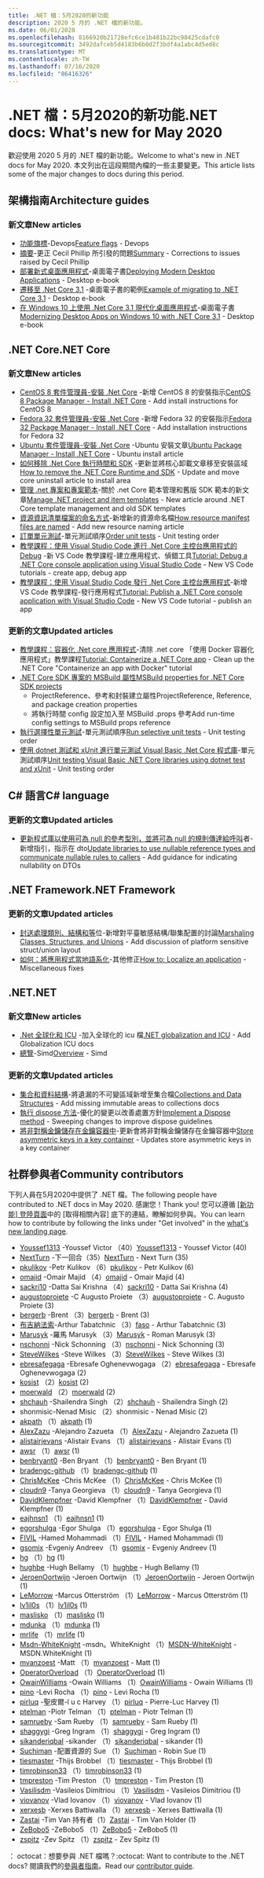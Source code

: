 ```yaml
---
title: .NET 檔：5月2020的新功能
description: 2020 5 月的 .NET 檔的新功能。
ms.date: 06/01/2020
ms.openlocfilehash: 8166920b21728efc6ce1b481b22bc98425cdafc0
ms.sourcegitcommit: 3492dafceb5d4183b6b0d2f3bdf4a1abc4d5ed8c
ms.translationtype: MT
ms.contentlocale: zh-TW
ms.lasthandoff: 07/16/2020
ms.locfileid: "86416326"
---
```

# <a name="net-docs-whats-new-for-may-2020"></a><span data-ttu-id="c0660-103">.NET 檔：5月2020的新功能</span><span class="sxs-lookup"><span data-stu-id="c0660-103">.NET docs: What's new for May 2020</span></span>

<span data-ttu-id="c0660-104">歡迎使用 2020 5 月的 .NET 檔的新功能。</span><span class="sxs-lookup"><span data-stu-id="c0660-104">Welcome to what's new in .NET docs for May 2020.</span></span> <span data-ttu-id="c0660-105">本文列出在這段期間內檔的一些主要變更。</span><span class="sxs-lookup"><span data-stu-id="c0660-105">This article lists some of the major changes to docs during this period.</span></span>

## <a name="architecture-guides"></a><span data-ttu-id="c0660-106">架構指南</span><span class="sxs-lookup"><span data-stu-id="c0660-106">Architecture guides</span></span>

### <a name="new-articles"></a><span data-ttu-id="c0660-107">新文章</span><span class="sxs-lookup"><span data-stu-id="c0660-107">New articles</span></span>

- <span data-ttu-id="c0660-108">[功能旗標](../architecture/cloud-native/feature-flags.md)-Devops</span><span class="sxs-lookup"><span data-stu-id="c0660-108">[Feature flags](../architecture/cloud-native/feature-flags.md) - Devops</span></span>
- <span data-ttu-id="c0660-109">[摘要](../architecture/cloud-native/summary.md)-更正 Cecil Phillip 所引發的問題</span><span class="sxs-lookup"><span data-stu-id="c0660-109">[Summary](../architecture/cloud-native/summary.md) - Corrections to issues raised by Cecil Phillip</span></span>
- <span data-ttu-id="c0660-110">[部署新式桌面應用程式](../architecture/modernize-desktop/deploy-modern-applications.md)-桌面電子書</span><span class="sxs-lookup"><span data-stu-id="c0660-110">[Deploying Modern Desktop Applications](../architecture/modernize-desktop/deploy-modern-applications.md) - Desktop e-book</span></span>
- <span data-ttu-id="c0660-111">[遷移至 .Net Core 3.1](../architecture/modernize-desktop/example-migration-core.md) -桌面電子書的範例</span><span class="sxs-lookup"><span data-stu-id="c0660-111">[Example of migrating to .NET Core 3.1](../architecture/modernize-desktop/example-migration-core.md) - Desktop e-book</span></span>
- <span data-ttu-id="c0660-112">[在 Windows 10 上使用 .Net Core 3.1 現代化桌面應用程式](../architecture/modernize-desktop/index.md)-桌面電子書</span><span class="sxs-lookup"><span data-stu-id="c0660-112">[Modernizing Desktop Apps on Windows 10 with .NET Core 3.1](../architecture/modernize-desktop/index.md) - Desktop e-book</span></span>

## <a name="net-core"></a><span data-ttu-id="c0660-113">.NET Core</span><span class="sxs-lookup"><span data-stu-id="c0660-113">.NET Core</span></span>

### <a name="new-articles"></a><span data-ttu-id="c0660-114">新文章</span><span class="sxs-lookup"><span data-stu-id="c0660-114">New articles</span></span>

- <span data-ttu-id="c0660-115">[CentOS 8 套件管理員-安裝 .Net Core](../core/install/linux-package-manager-centos8.md) -新增 CentOS 8 的安裝指示</span><span class="sxs-lookup"><span data-stu-id="c0660-115">[CentOS 8 Package Manager - Install .NET Core](../core/install/linux-package-manager-centos8.md) - Add install instructions for CentOS 8</span></span>
- <span data-ttu-id="c0660-116">[Fedora 32 套件管理員-安裝 .Net Core](../core/install/linux-package-manager-fedora32.md) -新增 Fedora 32 的安裝指示</span><span class="sxs-lookup"><span data-stu-id="c0660-116">[Fedora 32 Package Manager - Install .NET Core](../core/install/linux-package-manager-fedora32.md) - Add installation instructions for Fedora 32</span></span>
- <span data-ttu-id="c0660-117">[Ubuntu 套件管理員-安裝 .Net Core](../core/install/linux-ubuntu.md) -Ubuntu 安裝文章</span><span class="sxs-lookup"><span data-stu-id="c0660-117">[Ubuntu Package Manager - Install .NET Core](../core/install/linux-ubuntu.md) - Ubuntu install article</span></span>
- <span data-ttu-id="c0660-118">[如何移除 .Net Core 執行時間和 SDK](../core/install/remove-runtime-sdk-versions.md) -更新並將核心卸載文章移至安裝區域</span><span class="sxs-lookup"><span data-stu-id="c0660-118">[How to remove the .NET Core Runtime and SDK](../core/install/remove-runtime-sdk-versions.md) - Update and move core uninstall article to install area</span></span>
- <span data-ttu-id="c0660-119">[管理 .net 專案和專案範本](../core/install/templates.md)-關於 .net Core 範本管理和舊版 SDK 範本的新文章</span><span class="sxs-lookup"><span data-stu-id="c0660-119">[Manage .NET project and item templates](../core/install/templates.md) - New article around .NET Core template management and old SDK templates</span></span>
- <span data-ttu-id="c0660-120">[資源資訊清單檔案的命名方式](../core/resources/manifest-file-names.md)-新增新的資源命名檔</span><span class="sxs-lookup"><span data-stu-id="c0660-120">[How resource manifest files are named](../core/resources/manifest-file-names.md) - Add new resource naming article</span></span>
- <span data-ttu-id="c0660-121">[訂單單元測試](../core/testing/order-unit-tests.md)-單元測試順序</span><span class="sxs-lookup"><span data-stu-id="c0660-121">[Order unit tests](../core/testing/order-unit-tests.md) - Unit testing order</span></span>
- <span data-ttu-id="c0660-122">[教學課程：使用 Visual Studio Code 進行 .Net Core 主控台應用程式的 Debug](../core/tutorials/debugging-with-visual-studio-code.md) -新 VS Code 教學課程-建立應用程式、偵錯工具</span><span class="sxs-lookup"><span data-stu-id="c0660-122">[Tutorial: Debug a .NET Core console application using Visual Studio Code](../core/tutorials/debugging-with-visual-studio-code.md) - New VS Code tutorials - create app, debug app</span></span>
- <span data-ttu-id="c0660-123">[教學課程：使用 Visual Studio Code 發行 .Net Core 主控台應用程式](../core/tutorials/publishing-with-visual-studio-code.md)-新增 VS Code 教學課程-發行應用程式</span><span class="sxs-lookup"><span data-stu-id="c0660-123">[Tutorial: Publish a .NET Core console application with Visual Studio Code](../core/tutorials/publishing-with-visual-studio-code.md) - New VS Code tutorial - publish an app</span></span>

### <a name="updated-articles"></a><span data-ttu-id="c0660-124">更新的文章</span><span class="sxs-lookup"><span data-stu-id="c0660-124">Updated articles</span></span>

- <span data-ttu-id="c0660-125">[教學課程：容器化 .Net core 應用程式](../core/docker/build-container.md)-清除 .net core 「使用 Docker 容器化應用程式」教學課程</span><span class="sxs-lookup"><span data-stu-id="c0660-125">[Tutorial: Containerize a .NET Core app](../core/docker/build-container.md) - Clean up the .NET Core "Containerize an app with Docker" tutorial</span></span>
- [<span data-ttu-id="c0660-126">.NET Core SDK 專案的 MSBuild 屬性</span><span class="sxs-lookup"><span data-stu-id="c0660-126">MSBuild properties for .NET Core SDK projects</span></span>](../core/project-sdk/msbuild-props.md)
  - <span data-ttu-id="c0660-127">ProjectReference、參考和封裝建立屬性</span><span class="sxs-lookup"><span data-stu-id="c0660-127">ProjectReference, Reference, and package creation properties</span></span>
  - <span data-ttu-id="c0660-128">將執行時間 config 設定加入至 MSBuild .props 參考</span><span class="sxs-lookup"><span data-stu-id="c0660-128">Add run-time config settings to MSBuild props reference</span></span>
- <span data-ttu-id="c0660-129">[執行選擇性單元測試](../core/testing/selective-unit-tests.md)-單元測試順序</span><span class="sxs-lookup"><span data-stu-id="c0660-129">[Run selective unit tests](../core/testing/selective-unit-tests.md) - Unit testing order</span></span>
- <span data-ttu-id="c0660-130">[使用 dotnet 測試和 xUnit 進行單元測試 Visual Basic .Net Core 程式庫](../core/testing/unit-testing-visual-basic-with-dotnet-test.md)-單元測試順序</span><span class="sxs-lookup"><span data-stu-id="c0660-130">[Unit testing Visual Basic .NET Core libraries using dotnet test and xUnit](../core/testing/unit-testing-visual-basic-with-dotnet-test.md) - Unit testing order</span></span>

## <a name="c-language"></a><span data-ttu-id="c0660-131">C# 語言</span><span class="sxs-lookup"><span data-stu-id="c0660-131">C# language</span></span>

### <a name="updated-articles"></a><span data-ttu-id="c0660-132">更新的文章</span><span class="sxs-lookup"><span data-stu-id="c0660-132">Updated articles</span></span>

- <span data-ttu-id="c0660-133">[更新程式庫以使用可為 null 的參考型別，並將可為 null 的規則傳達給呼叫](../csharp/nullable-migration-strategies.md)者-新增指引，指示在 dto</span><span class="sxs-lookup"><span data-stu-id="c0660-133">[Update libraries to use nullable reference types and communicate nullable rules to callers](../csharp/nullable-migration-strategies.md) - Add guidance for indicating nullability on DTOs</span></span>

## <a name="net-framework"></a><span data-ttu-id="c0660-134">.NET Framework</span><span class="sxs-lookup"><span data-stu-id="c0660-134">.NET Framework</span></span>

### <a name="updated-articles"></a><span data-ttu-id="c0660-135">更新的文章</span><span class="sxs-lookup"><span data-stu-id="c0660-135">Updated articles</span></span>

- <span data-ttu-id="c0660-136">[封送處理類別、結構和等](../framework/interop/marshaling-classes-structures-and-unions.md)位-新增對平臺敏感結構/聯集配置的討論</span><span class="sxs-lookup"><span data-stu-id="c0660-136">[Marshaling Classes, Structures, and Unions](../framework/interop/marshaling-classes-structures-and-unions.md) - Add discussion of platform sensitive struct/union layout</span></span>
- <span data-ttu-id="c0660-137">[如何：將應用程式當地語系化](../framework/wpf/advanced/how-to-localize-an-application.md)-其他修正</span><span class="sxs-lookup"><span data-stu-id="c0660-137">[How to: Localize an application](../framework/wpf/advanced/how-to-localize-an-application.md) - Miscellaneous fixes</span></span>

## <a name="net"></a><span data-ttu-id="c0660-138">.NET</span><span class="sxs-lookup"><span data-stu-id="c0660-138">.NET</span></span>

### <a name="new-articles"></a><span data-ttu-id="c0660-139">新文章</span><span class="sxs-lookup"><span data-stu-id="c0660-139">New articles</span></span>

- <span data-ttu-id="c0660-140">[.Net 全球化和 ICU](../standard/globalization-localization/globalization-icu.md) -加入全球化的 icu 檔</span><span class="sxs-lookup"><span data-stu-id="c0660-140">[.NET globalization and ICU](../standard/globalization-localization/globalization-icu.md) - Add Globalization ICU docs</span></span>
- <span data-ttu-id="c0660-141">[總覽](../standard/simd.md)-Simd</span><span class="sxs-lookup"><span data-stu-id="c0660-141">[Overview](../standard/simd.md) - Simd</span></span>

### <a name="updated-articles"></a><span data-ttu-id="c0660-142">更新的文章</span><span class="sxs-lookup"><span data-stu-id="c0660-142">Updated articles</span></span>

- <span data-ttu-id="c0660-143">[集合和資料結構](../standard/collections/index.md)-將遺漏的不可變區域新增至集合檔</span><span class="sxs-lookup"><span data-stu-id="c0660-143">[Collections and Data Structures](../standard/collections/index.md) - Add missing immutable areas to collections docs</span></span>
- <span data-ttu-id="c0660-144">[執行 dispose 方法](../standard/garbage-collection/implementing-dispose.md)-優化的變更以改善處置方針</span><span class="sxs-lookup"><span data-stu-id="c0660-144">[Implement a Dispose method](../standard/garbage-collection/implementing-dispose.md) - Sweeping changes to improve dispose guidelines</span></span>
- <span data-ttu-id="c0660-145">[將非對稱金鑰儲存在金鑰容器中](../standard/security/how-to-store-asymmetric-keys-in-a-key-container.md)-更新會將非對稱金鑰儲存在金鑰容器中</span><span class="sxs-lookup"><span data-stu-id="c0660-145">[Store asymmetric keys in a key container](../standard/security/how-to-store-asymmetric-keys-in-a-key-container.md) - Updates store asymmetric keys in a key container</span></span>

## <a name="community-contributors"></a><span data-ttu-id="c0660-146">社群參與者</span><span class="sxs-lookup"><span data-stu-id="c0660-146">Community contributors</span></span>

<span data-ttu-id="c0660-147">下列人員在5月2020中提供了 .NET 檔。</span><span class="sxs-lookup"><span data-stu-id="c0660-147">The following people have contributed to .NET docs in May 2020.</span></span> <span data-ttu-id="c0660-148">感謝您！</span><span class="sxs-lookup"><span data-stu-id="c0660-148">Thank you!</span></span> <span data-ttu-id="c0660-149">您可以遵循 [[新功能] 登陸頁面](index.yml)中的 [取得相關內容] 底下的連結，瞭解如何參與。</span><span class="sxs-lookup"><span data-stu-id="c0660-149">You can learn how to contribute by following the links under "Get involved" in the [what's new landing page](index.yml).</span></span>

- <span data-ttu-id="c0660-150">[Youssef1313](https://github.com/Youssef1313) -Youssef Victor （40）</span><span class="sxs-lookup"><span data-stu-id="c0660-150">[Youssef1313](https://github.com/Youssef1313) - Youssef Victor (40)</span></span>
- <span data-ttu-id="c0660-151">[NextTurn](https://github.com/NextTurn) -下一回合（35）</span><span class="sxs-lookup"><span data-stu-id="c0660-151">[NextTurn](https://github.com/NextTurn) - Next Turn (35)</span></span>
- <span data-ttu-id="c0660-152">[pkulikov](https://github.com/pkulikov) -Petr Kulikov （6）</span><span class="sxs-lookup"><span data-stu-id="c0660-152">[pkulikov](https://github.com/pkulikov) - Petr Kulikov (6)</span></span>
- <span data-ttu-id="c0660-153">[omajid](https://github.com/omajid) -Omair Majid （4）</span><span class="sxs-lookup"><span data-stu-id="c0660-153">[omajid](https://github.com/omajid) - Omair Majid (4)</span></span>
- <span data-ttu-id="c0660-154">[sackri10](https://github.com/sackri10) -Datta Sai Krishna （4）</span><span class="sxs-lookup"><span data-stu-id="c0660-154">[sackri10](https://github.com/sackri10) - Datta Sai Krishna (4)</span></span>
- <span data-ttu-id="c0660-155">[augustoproiete](https://github.com/augustoproiete) -C Augusto Proiete （3）</span><span class="sxs-lookup"><span data-stu-id="c0660-155">[augustoproiete](https://github.com/augustoproiete) - C. Augusto Proiete (3)</span></span>
- <span data-ttu-id="c0660-156">[bergerb](https://github.com/bergerb) -Brent （3）</span><span class="sxs-lookup"><span data-stu-id="c0660-156">[bergerb](https://github.com/bergerb) - Brent (3)</span></span>
- <span data-ttu-id="c0660-157">[布吉納法索](https://github.com/faso)-Arthur Tabatchnic （3）</span><span class="sxs-lookup"><span data-stu-id="c0660-157">[faso](https://github.com/faso) - Arthur Tabatchnic (3)</span></span>
- <span data-ttu-id="c0660-158">[Marusyk](https://github.com/Marusyk) -羅馬 Marusyk （3）</span><span class="sxs-lookup"><span data-stu-id="c0660-158">[Marusyk](https://github.com/Marusyk) - Roman Marusyk (3)</span></span>
- <span data-ttu-id="c0660-159">[nschonni](https://github.com/nschonni) -Nick Schonning （3）</span><span class="sxs-lookup"><span data-stu-id="c0660-159">[nschonni](https://github.com/nschonni) - Nick Schonning (3)</span></span>
- <span data-ttu-id="c0660-160">[SteveWilkes](https://github.com/SteveWilkes) -Steve Wilkes （3）</span><span class="sxs-lookup"><span data-stu-id="c0660-160">[SteveWilkes](https://github.com/SteveWilkes) - Steve Wilkes (3)</span></span>
- <span data-ttu-id="c0660-161">[ebresafegaga](https://github.com/ebresafegaga) -Ebresafe Oghenevwogaga （2）</span><span class="sxs-lookup"><span data-stu-id="c0660-161">[ebresafegaga](https://github.com/ebresafegaga) - Ebresafe Oghenevwogaga (2)</span></span>
- <span data-ttu-id="c0660-162">[kosist](https://github.com/kosist) （2）</span><span class="sxs-lookup"><span data-stu-id="c0660-162">[kosist](https://github.com/kosist) (2)</span></span>
- <span data-ttu-id="c0660-163">[moerwald](https://github.com/moerwald) （2）</span><span class="sxs-lookup"><span data-stu-id="c0660-163">[moerwald](https://github.com/moerwald) (2)</span></span>
- <span data-ttu-id="c0660-164">[shchauh](https://github.com/shchauh) -Shailendra Singh （2）</span><span class="sxs-lookup"><span data-stu-id="c0660-164">[shchauh](https://github.com/shchauh) - Shailendra Singh (2)</span></span>
- <span data-ttu-id="c0660-165">shonmisic-Nenad Misic （2）</span><span class="sxs-lookup"><span data-stu-id="c0660-165">shonmisic - Nenad Misic (2)</span></span>
- <span data-ttu-id="c0660-166">[akpath](https://github.com/akpath) （1）</span><span class="sxs-lookup"><span data-stu-id="c0660-166">[akpath](https://github.com/akpath) (1)</span></span>
- <span data-ttu-id="c0660-167">[AlexZazu](https://github.com/AlexZazu) -Alejandro Zazueta （1）</span><span class="sxs-lookup"><span data-stu-id="c0660-167">[AlexZazu](https://github.com/AlexZazu) - Alejandro Zazueta (1)</span></span>
- <span data-ttu-id="c0660-168">[alistairjevans](https://github.com/alistairjevans) -Alistair Evans （1）</span><span class="sxs-lookup"><span data-stu-id="c0660-168">[alistairjevans](https://github.com/alistairjevans) - Alistair Evans (1)</span></span>
- <span data-ttu-id="c0660-169">[awsr](https://github.com/awsr) （1）</span><span class="sxs-lookup"><span data-stu-id="c0660-169">[awsr](https://github.com/awsr) (1)</span></span>
- <span data-ttu-id="c0660-170">[benbryant0](https://github.com/benbryant0) -Ben Bryant （1）</span><span class="sxs-lookup"><span data-stu-id="c0660-170">[benbryant0](https://github.com/benbryant0) - Ben Bryant (1)</span></span>
- <span data-ttu-id="c0660-171">[bradengc-github](https://github.com/bradengc-github) （1）</span><span class="sxs-lookup"><span data-stu-id="c0660-171">[bradengc-github](https://github.com/bradengc-github) (1)</span></span>
- <span data-ttu-id="c0660-172">[ChrisMcKee](https://github.com/ChrisMcKee) -Chris McKee （1）</span><span class="sxs-lookup"><span data-stu-id="c0660-172">[ChrisMcKee](https://github.com/ChrisMcKee) - Chris McKee (1)</span></span>
- <span data-ttu-id="c0660-173">[cloudn9](https://github.com/cloudn9) -Tanya Georgieva （1）</span><span class="sxs-lookup"><span data-stu-id="c0660-173">[cloudn9](https://github.com/cloudn9) - Tanya Georgieva (1)</span></span>
- <span data-ttu-id="c0660-174">[DavidKlempfner](https://github.com/DavidKlempfner) -David Klempfner （1）</span><span class="sxs-lookup"><span data-stu-id="c0660-174">[DavidKlempfner](https://github.com/DavidKlempfner) - David Klempfner (1)</span></span>
- <span data-ttu-id="c0660-175">[eajhnsn1](https://github.com/eajhnsn1) （1）</span><span class="sxs-lookup"><span data-stu-id="c0660-175">[eajhnsn1](https://github.com/eajhnsn1) (1)</span></span>
- <span data-ttu-id="c0660-176">[egorshulga](https://github.com/egorshulga) -Egor Shulga （1）</span><span class="sxs-lookup"><span data-stu-id="c0660-176">[egorshulga](https://github.com/egorshulga) - Egor Shulga (1)</span></span>
- <span data-ttu-id="c0660-177">[FIVIL](https://github.com/FIVIL) -Hamed Mohammadi （1）</span><span class="sxs-lookup"><span data-stu-id="c0660-177">[FIVIL](https://github.com/FIVIL) - Hamed Mohammadi (1)</span></span>
- <span data-ttu-id="c0660-178">[gsomix](https://github.com/gsomix) -Evgeniy Andreev （1）</span><span class="sxs-lookup"><span data-stu-id="c0660-178">[gsomix](https://github.com/gsomix) - Evgeniy Andreev (1)</span></span>
- <span data-ttu-id="c0660-179">[hg](https://github.com/hg) （1）</span><span class="sxs-lookup"><span data-stu-id="c0660-179">[hg](https://github.com/hg) (1)</span></span>
- <span data-ttu-id="c0660-180">[hughbe](https://github.com/hughbe) -Hugh Bellamy （1）</span><span class="sxs-lookup"><span data-stu-id="c0660-180">[hughbe](https://github.com/hughbe) - Hugh Bellamy (1)</span></span>
- <span data-ttu-id="c0660-181">[JeroenOortwijn](https://github.com/JeroenOortwijn) -Jeroen Oortwijn （1）</span><span class="sxs-lookup"><span data-stu-id="c0660-181">[JeroenOortwijn](https://github.com/JeroenOortwijn) - Jeroen Oortwijn (1)</span></span>
- <span data-ttu-id="c0660-182">[LeMorrow](https://github.com/LeMorrow) -Marcus Otterström （1）</span><span class="sxs-lookup"><span data-stu-id="c0660-182">[LeMorrow](https://github.com/LeMorrow) - Marcus Otterström (1)</span></span>
- <span data-ttu-id="c0660-183">[lv1il0s](https://github.com/lv1il0s) （1）</span><span class="sxs-lookup"><span data-stu-id="c0660-183">[lv1il0s](https://github.com/lv1il0s) (1)</span></span>
- <span data-ttu-id="c0660-184">[maslisko](https://github.com/maslisko) （1）</span><span class="sxs-lookup"><span data-stu-id="c0660-184">[maslisko](https://github.com/maslisko) (1)</span></span>
- <span data-ttu-id="c0660-185">[mdunka](https://github.com/mdunka) （1）</span><span class="sxs-lookup"><span data-stu-id="c0660-185">[mdunka](https://github.com/mdunka) (1)</span></span>
- <span data-ttu-id="c0660-186">[mrlife](https://github.com/mrlife) （1）</span><span class="sxs-lookup"><span data-stu-id="c0660-186">[mrlife](https://github.com/mrlife) (1)</span></span>
- <span data-ttu-id="c0660-187">[Msdn-WhiteKnight](https://github.com/MSDN-WhiteKnight) -msdn。WhiteKnight （1）</span><span class="sxs-lookup"><span data-stu-id="c0660-187">[MSDN-WhiteKnight](https://github.com/MSDN-WhiteKnight) - MSDN.WhiteKnight (1)</span></span>
- <span data-ttu-id="c0660-188">[mvanzoest](https://github.com/mvanzoest) -Matt （1）</span><span class="sxs-lookup"><span data-stu-id="c0660-188">[mvanzoest](https://github.com/mvanzoest) - Matt (1)</span></span>
- <span data-ttu-id="c0660-189">[OperatorOverload](https://github.com/OperatorOverload) （1）</span><span class="sxs-lookup"><span data-stu-id="c0660-189">[OperatorOverload](https://github.com/OperatorOverload) (1)</span></span>
- <span data-ttu-id="c0660-190">[OwainWilliams](https://github.com/OwainWilliams) -Owain Williams （1）</span><span class="sxs-lookup"><span data-stu-id="c0660-190">[OwainWilliams](https://github.com/OwainWilliams) - Owain Williams (1)</span></span>
- <span data-ttu-id="c0660-191">[pino](https://github.com/pino) -Levi Rocha （1）</span><span class="sxs-lookup"><span data-stu-id="c0660-191">[pino](https://github.com/pino) - Levi Rocha (1)</span></span>
- <span data-ttu-id="c0660-192">[pirluq](https://github.com/pirluq) -聖皮爾-l u c Harvey （1）</span><span class="sxs-lookup"><span data-stu-id="c0660-192">[pirluq](https://github.com/pirluq) - Pierre-Luc Harvey (1)</span></span>
- <span data-ttu-id="c0660-193">[ptelman](https://github.com/ptelman) -Piotr Telman （1）</span><span class="sxs-lookup"><span data-stu-id="c0660-193">[ptelman](https://github.com/ptelman) - Piotr Telman (1)</span></span>
- <span data-ttu-id="c0660-194">[samrueby](https://github.com/samrueby) -Sam Rueby （1）</span><span class="sxs-lookup"><span data-stu-id="c0660-194">[samrueby](https://github.com/samrueby) - Sam Rueby (1)</span></span>
- <span data-ttu-id="c0660-195">[shaggygi](https://github.com/shaggygi) -Greg Ingram （1）</span><span class="sxs-lookup"><span data-stu-id="c0660-195">[shaggygi](https://github.com/shaggygi) - Greg Ingram (1)</span></span>
- <span data-ttu-id="c0660-196">[sikanderiqbal](https://github.com/sikanderiqbal) -sikander （1）</span><span class="sxs-lookup"><span data-stu-id="c0660-196">[sikanderiqbal](https://github.com/sikanderiqbal) - sikander (1)</span></span>
- <span data-ttu-id="c0660-197">[Suchiman](https://github.com/Suchiman) -配置資源的 Sue （1）</span><span class="sxs-lookup"><span data-stu-id="c0660-197">[Suchiman](https://github.com/Suchiman) - Robin Sue (1)</span></span>
- <span data-ttu-id="c0660-198">[tiesmaster](https://github.com/tiesmaster) -Thijs Brobbel （1）</span><span class="sxs-lookup"><span data-stu-id="c0660-198">[tiesmaster](https://github.com/tiesmaster) - Thijs Brobbel (1)</span></span>
- <span data-ttu-id="c0660-199">[timrobinson33](https://github.com/timrobinson33) （1）</span><span class="sxs-lookup"><span data-stu-id="c0660-199">[timrobinson33](https://github.com/timrobinson33) (1)</span></span>
- <span data-ttu-id="c0660-200">[tmpreston](https://github.com/tmpreston) -Tim Preston （1）</span><span class="sxs-lookup"><span data-stu-id="c0660-200">[tmpreston](https://github.com/tmpreston) - Tim Preston (1)</span></span>
- <span data-ttu-id="c0660-201">[Vasilisdm](https://github.com/Vasilisdm) -Vasileios Dimitriou （1）</span><span class="sxs-lookup"><span data-stu-id="c0660-201">[Vasilisdm](https://github.com/Vasilisdm) - Vasileios Dimitriou (1)</span></span>
- <span data-ttu-id="c0660-202">[viovanov](https://github.com/viovanov) -Vlad Iovanov （1）</span><span class="sxs-lookup"><span data-stu-id="c0660-202">[viovanov](https://github.com/viovanov) - Vlad Iovanov (1)</span></span>
- <span data-ttu-id="c0660-203">[xerxesb](https://github.com/xerxesb) -Xerxes Battiwalla （1）</span><span class="sxs-lookup"><span data-stu-id="c0660-203">[xerxesb](https://github.com/xerxesb) - Xerxes Battiwalla (1)</span></span>
- <span data-ttu-id="c0660-204">[Zastai](https://github.com/Zastai) -Tim Van 持有者（1）</span><span class="sxs-lookup"><span data-stu-id="c0660-204">[Zastai](https://github.com/Zastai) - Tim Van Holder (1)</span></span>
- <span data-ttu-id="c0660-205">[ZeBobo5](https://github.com/ZeBobo5) -ZeBobo5 （1）</span><span class="sxs-lookup"><span data-stu-id="c0660-205">[ZeBobo5](https://github.com/ZeBobo5) - ZeBobo5 (1)</span></span>
- <span data-ttu-id="c0660-206">[zspitz](https://github.com/zspitz) -Zev Spitz （1）</span><span class="sxs-lookup"><span data-stu-id="c0660-206">[zspitz](https://github.com/zspitz) - Zev Spitz (1)</span></span>

<span data-ttu-id="c0660-207">： octocat：想要參與 .NET 檔嗎？</span><span class="sxs-lookup"><span data-stu-id="c0660-207">:octocat: Want to contribute to the .NET docs?</span></span> <span data-ttu-id="c0660-208">閱讀我們的[參與者指南](https://docs.microsoft.com/contribute/dotnet/dotnet-contribute)。</span><span class="sxs-lookup"><span data-stu-id="c0660-208">Read our [contributor guide](https://docs.microsoft.com/contribute/dotnet/dotnet-contribute).</span></span>
